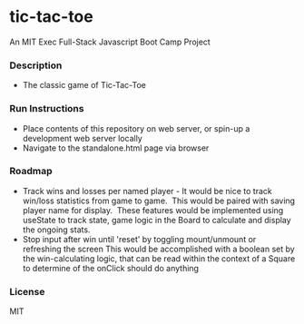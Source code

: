 # tic-tac-toe

An MIT Exec Full-Stack Javascript Boot Camp Project

### Description

- The classic game of Tic-Tac-Toe

### Run Instructions

- Place contents of this repository on web server, or spin-up a development web server locally
- Navigate to the standalone.html page via browser

### Roadmap

- Track wins and losses per named player - It would be nice to track win/loss statistics
  from game to game.  This would be paired with saving player name for display.  These features would be implemented using useState to track state, game logic in the Board to calculate and display the ongoing stats.
- Stop input after win until 'reset' by toggling mount/unmount or refreshing the screen
  This would be accomplished with a boolean set by the win-calculating logic, that can be read within the context of a Square to determine of the onClick should do anything

### License

MIT
